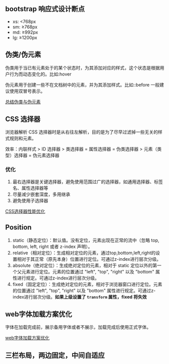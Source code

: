 ## bootstrap 响应式设计断点

* xs: <768px
* sm: ≥768px	
* md: ≥992px
* lg: ≥1200px

## 伪类/伪元素

伪类用于当已有元素处于的某个状态时，为其添加对应的样式，这个状态是根据用户行为而动态变化的。比如:hover

伪元素用于创建一些不在文档树中的元素，并为其添加样式。比如::before 一般建议使用双冒号表示。

[总结伪类与伪元素](http://www.alloyteam.com/2016/05/summary-of-pseudo-classes-and-pseudo-elements/)

## CSS 选择器

浏览器解析 CSS 选择器时是从右往左解析，目的是为了尽早过滤掉一些无关的样式规则和元素。

效率：内联样式 > ID 选择器 > 类选择器 = 属性选择器 = 伪类选择器 > 元素（类型）选择器 = 伪元素选择器

### 优化

1. 最右选择器是关键选择器，避免使用范围过广的选择器，如通用选择器、标签名、属性选择器等
2. 尽量减少嵌套深度，多用继承
3. 避免使用子选择器

[CSS选择器性能优化](https://segmentfault.com/a/1190000013768970)

## Position

1. static（静态定位）：默认值。没有定位，元素出现在正常的流中（忽略 top, bottom, left, right 或者 z-index 声明）。
2. relative（相对定位）：生成相对定位的元素，通过top,bottom,left,right的设置相对于其正常（原先本身）位置进行定位。可通过z-index进行层次分级。　　
3. absolute（绝对定位）：生成绝对定位的元素，相对于 static 定位以外的第一个父元素进行定位。元素的位置通过 "left", "top", "right" 以及 "bottom" 属性进行规定。可通过z-index进行层次分级。
4. fixed（固定定位）：生成绝对定位的元素，相对于浏览器窗口进行定位。元素的位置通过 "left", "top", "right" 以及 "bottom" 属性进行规定。可通过z-index进行层次分级。__如果上级设置了 `transform` 属性，fixed 将失效__

## web字体加载方案优化

字体在加载完成前，展示备用字体或者不展示，加载完成后使用正式字体。

[web字体加载方案优化](https://segmentfault.com/a/1190000021144838)

## 三栏布局，两边固定，中间自适应